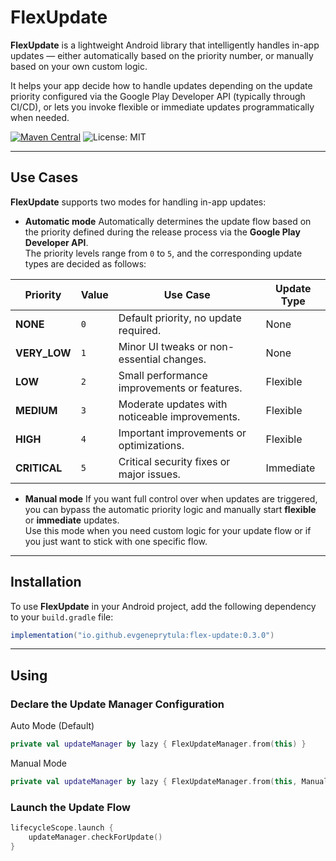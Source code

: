 # FlexUpdate

**FlexUpdate** is a lightweight Android library that intelligently handles in-app updates — either automatically based on the priority number, or manually based on your own custom logic.

It helps your app decide how to handle updates depending on the update priority configured via the Google Play Developer API (typically through CI/CD), or lets you invoke flexible or immediate updates programmatically when needed.

[![Maven Central](https://img.shields.io/maven-central/v/io.github.evgeneprytula/flex-update)](https://search.maven.org/artifact/io.github.evgeneprytula/flex-update)
![License: MIT](https://img.shields.io/badge/License-MIT-yellow.svg)

---

## Use Cases

**FlexUpdate** supports two modes for handling in-app updates:

- **Automatic mode**
  Automatically determines the update flow based on the priority defined during the release process via the **Google Play Developer API**.  
  The priority levels range from `0` to `5`, and the corresponding update types are decided as follows:

| **Priority**   | **Value** | **Use Case**                                     | **Update Type** |
|----------------|-----------|-------------------------------------------------|-----------------|
| **NONE**       | `0`       | Default priority, no update required.            | None            |
| **VERY_LOW**   | `1`       | Minor UI tweaks or non-essential changes.        | None            |
| **LOW**        | `2`       | Small performance improvements or features.      | Flexible        |
| **MEDIUM**     | `3`       | Moderate updates with noticeable improvements.   | Flexible        |
| **HIGH**       | `4`       | Important improvements or optimizations.         | Flexible        |
| **CRITICAL**   | `5`       | Critical security fixes or major issues.         | Immediate       |

- **Manual mode**
  If you want full control over when updates are triggered, you can bypass the automatic priority logic and manually start **flexible** or **immediate** updates.  
  Use this mode when you need custom logic for your update flow or if you just want to stick with one specific flow.

---

## Installation

To use **FlexUpdate** in your Android project, add the following dependency to your `build.gradle` file:

```gradle
implementation("io.github.evgeneprytula:flex-update:0.3.0")
```

---

## Using

### Declare the Update Manager Configuration
  
Auto Mode (Default)
  
```kotlin
private val updateManager by lazy { FlexUpdateManager.from(this) }
```
  
Manual Mode
  
```kotlin
private val updateManager by lazy { FlexUpdateManager.from(this, Manual(MEDIUM)) }
```

### Launch the Update Flow

```kotlin
lifecycleScope.launch {
    updateManager.checkForUpdate()
}
```
